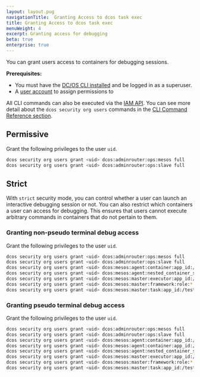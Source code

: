 ```yaml
---
layout: layout.pug
navigationTitle:  Granting Access to dcos task exec
title: Granting Access to dcos task exec
menuWeight: 4
excerpt: Granting access for debugging
beta: true
enterprise: true
---
```

<!-- The source repo for this topic is https://github.com/dcos/dcos-docs-site -->

You can grant users access to containers for debugging sessions.  

**Prerequisites:**

- You must have the [DC/OS CLI installed](/1.12/cli/install/) and be logged in as a superuser.
- A [user account](/1.12/security/ent/users-groups/) to assign permissions to

All CLI commands can also be executed via the [IAM API](/1.12/security/ent/iam-api/). You can see more detail about the `dcos security org users` commands in the [CLI Command Reference section](/1.12/cli/command-reference/dcos-security/).

## Permissive

Grant the following privileges to the user `uid`.

```bash
dcos security org users grant <uid> dcos:adminrouter:ops:mesos full
dcos security org users grant <uid> dcos:adminrouter:ops:slave full
```

## Strict
With `strict` security mode, you can control whether a user can launch an interactive debugging session or not. You can also restrict which containers a user can access for debugging. This ensures that users cannot execute arbitrary commands in containers that do not pertain to them.

### <a name="debug-without-tty"></a>Granting non-pseudo terminal debug access

Grant the following privileges to the user `uid`.

```bash
dcos security org users grant <uid> dcos:adminrouter:ops:mesos full
dcos security org users grant <uid> dcos:adminrouter:ops:slave full
dcos security org users grant <uid> dcos:mesos:agent:container:app_id:/test-group read --description "Grants a user permission to attach to the input of any process running inside of a container in test-group."
dcos security org users grant <uid> dcos:mesos:agent:nested_container_session:app_id:/test-group create --description "Grants a user permission to attach to the input of any process running inside of a container in test-group."
dcos security org users grant <uid> dcos:mesos:master:executor:app_id:/test-group read --description "Controls access to executors running inside test-group"
dcos security org users grant <uid> dcos:mesos:master:framework:role:* read --description "Controls access to frameworks registered with the Mesos default role"
dcos security org users grant <uid> dcos:mesos:master:task:app_id:/test-group read --description "Controls access to tasks running inside test-group"
```   

### <a name="debug-with-tty"></a>Granting pseudo terminal debug access

Grant the following privileges to the user `uid`.

```bash
dcos security org users grant <uid> dcos:adminrouter:ops:mesos full
dcos security org users grant <uid> dcos:adminrouter:ops:slave full
dcos security org users grant <uid> dcos:mesos:agent:container:app_id:/test-group read --description "Grants a user permission to attach to the input of any process running inside of a container in test-group."
dcos security org users grant <uid> dcos:mesos:agent:container:app_id:/test-group update
dcos security org users grant <uid> dcos:mesos:agent:nested_container_session:app_id:/test-group create --description "Grants a user permission to launch a container inside a container in test-group."
dcos security org users grant <uid> dcos:mesos:master:executor:app_id:/test-group read --description "Controls access to executors running inside test-group"
dcos security org users grant <uid> dcos:mesos:master:framework:role:* read --description "Controls access to frameworks registered with the Mesos default role"
dcos security org users grant <uid> dcos:mesos:master:task:app_id:/test-group read --description "Controls access to tasks running inside test-group"
```
